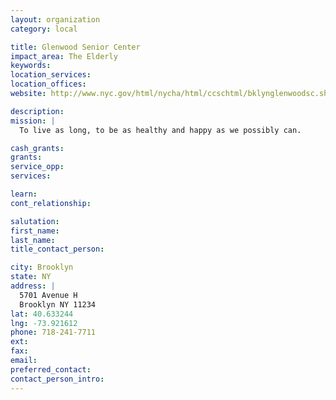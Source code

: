 ```yaml
---
layout: organization
category: local

title: Glenwood Senior Center
impact_area: The Elderly
keywords: 
location_services: 
location_offices: 
website: http://www.nyc.gov/html/nycha/html/ccschtml/bklynglenwoodsc.shtml

description: 
mission: |
  To live as long, to be as healthy and happy as we possibly can.

cash_grants: 
grants: 
service_opp: 
services: 

learn: 
cont_relationship: 

salutation: 
first_name: 
last_name: 
title_contact_person: 

city: Brooklyn
state: NY
address: |
  5701 Avenue H     
  Brooklyn NY 11234
lat: 40.633244
lng: -73.921612
phone: 718-241-7711
ext: 
fax: 
email: 
preferred_contact: 
contact_person_intro: 
---
```

